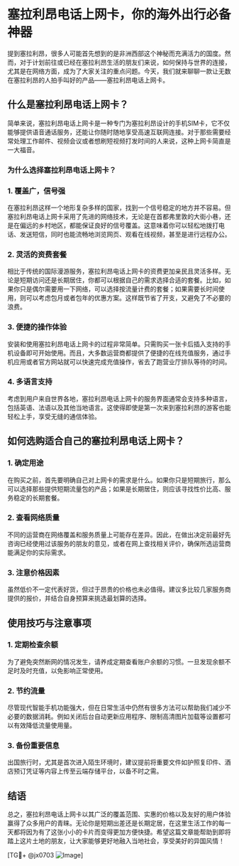 # 塞拉利昂电话上网卡，你的海外出行必备神器

提到塞拉利昂，很多人可能首先想到的是非洲西部这个神秘而充满活力的国度。然而，对于计划前往或已经在塞拉利昂生活的朋友们来说，如何保持与世界的连接，尤其是在网络方面，成为了大家关注的重点问题。今天，我们就来聊聊一款让无数在塞拉利昂的人拍手叫好的产品——塞拉利昂电话上网卡。

## 什么是塞拉利昂电话上网卡？

简单来说，塞拉利昂电话上网卡是一种专门为塞拉利昂设计的手机SIM卡，它不仅能够提供语音通话服务，还能让你随时随地享受高速互联网连接。对于那些需要经常处理工作邮件、视频会议或者想刷短视频打发时间的人来说，这种上网卡简直是一大福音。

### 为什么选择塞拉利昂电话上网卡？

### 1. **覆盖广，信号强**
在塞拉利昂这样一个地形复杂多样的国家，找到一个信号稳定的地方并不容易。但塞拉利昂电话上网卡采用了先进的网络技术，无论是在首都弗里敦的大街小巷，还是在偏远的乡村地区，都能保证良好的信号覆盖。这意味着你可以轻松地拨打电话、发送短信，同时也能流畅地浏览网页、观看在线视频，甚至是进行远程办公。

### 2. **灵活的资费套餐**
相比于传统的国际漫游服务，塞拉利昂电话上网卡的资费更加亲民且灵活多样。无论是短期访问还是长期居住，你都可以根据自己的需求选择合适的套餐。比如，如果你只是偶尔需要用一下网络，可以选择按流量计费的套餐；如果需要长时间使用，则可以考虑包月或者包年的优惠方案。这样既节省了开支，又避免了不必要的浪费。

### 3. **便捷的操作体验**
安装和使用塞拉利昂电话上网卡的过程非常简单。只需购买一张卡后插入支持的手机设备即可开始使用。而且，大多数运营商都提供了便捷的在线充值服务，通过手机应用或者官方网站就可以快速完成充值操作，省去了跑营业厅排队等待的时间。

### 4. **多语言支持**
考虑到用户来自世界各地，塞拉利昂电话上网卡的服务界面通常会支持多种语言，包括英语、法语以及其他当地语言。这使得即使是第一次来到塞拉利昂的游客也能轻松上手，享受无缝的通信体验。

## 如何选购适合自己的塞拉利昂电话上网卡？

### 1. 确定用途
在购买之前，首先要明确自己对上网卡的需求是什么。如果你只是短期旅行，那么可以选择那些提供短期流量包的产品；如果是长期居住，则应该寻找性价比高、服务稳定的长期套餐。

### 2. 查看网络质量
不同的运营商在网络覆盖和服务质量上可能存在差异。因此，在做出决定前最好先咨询已经使用过该服务的朋友的意见，或者在网上查找相关评价，确保所选运营商能满足你的实际需求。

### 3. 注意价格因素
虽然低价不一定代表好货，但过于昂贵的价格也未必值得。建议多比较几家服务商提供的报价，并结合自身预算来挑选最划算的选择。

## 使用技巧与注意事项

### 1. 定期检查余额
为了避免突然断网的情况发生，请养成定期查看账户余额的习惯。一旦发现余额不足时及时充值，以免影响正常使用。

### 2. 节约流量
尽管现代智能手机功能强大，但在日常生活中仍然有很多方法可以帮助我们减少不必要的数据消耗。例如关闭后台自动更新应用程序、限制高清图片加载等设置都可以有效降低流量使用量。

### 3. 备份重要信息
出国旅行时，尤其是首次进入陌生环境时，建议提前将重要文件如护照复印件、酒店预订凭证等内容上传至云端存储平台，以备不时之需。

## 结语

总之，塞拉利昂电话上网卡以其广泛的覆盖范围、实惠的价格以及友好的用户体验赢得了众多用户的青睐。无论你是短期出差还是长期定居，在这里生活工作的每一天都将因为有了这张小小的卡片而变得更加方便快捷。希望这篇文章能帮助到即将踏上这片土地的朋友，让大家能够更好地融入当地社会，享受美好的异国风情！

[TG💪+ @jx0703 ![Image](https://github.com/user-attachments/assets/dbca1d08-cadb-493c-b0ec-ad6f7a83f270)]